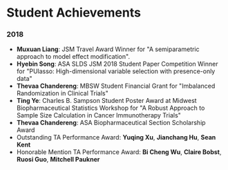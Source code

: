 # Student Achievements

### 2018

* **Muxuan Liang**: JSM Travel Award Winner for "A semiparametric approach to model effect modification".
* **Hyebin Song**: ASA SLDS JSM 2018 Student Paper Competition Winner for "PUlasso: High-dimensional variable selection with presence-only data"
* **Thevaa Chandereng**: MBSW Student Financial Grant for "Imbalanced Randomization in Clinical Trials"
* **Ting Ye**: Charles B. Sampson Student Poster Award at Midwest Biopharmaceutical Statistics Workshop for "A Robust Approach to Sample Size Calculation in Cancer Immunotherapy Trials"
* **Thevaa Chandereng**: ASA Biopharmaceutical Section Scholarship Award
* Outstanding TA Performance Award: **Yuqing Xu**, **Jianchang Hu**, **Sean Kent**
* Honorable Mention TA Performance Award: **Bi Cheng Wu**, **Claire Bobst**, **Ruosi Guo**, **Mitchell Paukner**
